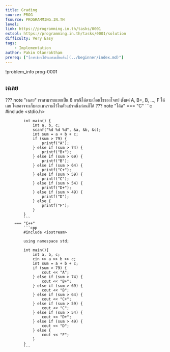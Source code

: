 ```yaml
---
title: Grading
source: PROG
fsource: PROGRAMMING.IN.TH
level:
link: https://programming.in.th/tasks/0001
extsol: https://programming.in.th/tasks/0001/solution
difficulty: Very Easy
tags: 
    - Implementation
author: Pakin Olanraktham
prereq: ["[การเขียนโปรแกรมเบื้องต้น](../beginner/index.md)"]
---
```


!problem_info prog-0001

## เฉลย

??? note "เฉลย"
    เราสามารถแยกเป็น 8 กรณีได้ตามเงื่อนไขของโจทย์ ตั้งแต่ A, B+, B, ..., F ได้เลย โดยอาจจะเก็บคะแนนรวมไว้ในตัวแปรหนึ่งก่อนก็ได้
    ??? note "โค้ด"
        === "C"
            ```c
            #include <stdio.h>

            int main() {
                int a, b, c;
                scanf("%d %d %d", &a, &b, &c);
                int sum = a + b + c;
                if (sum > 79) {
                    printf("A");
                } else if (sum > 74) {
                    printf("B+");
                } else if (sum > 69) {
                    printf("B");
                } else if (sum > 64) {
                    printf("C+");
                } else if (sum > 59) {
                    printf("C");
                } else if (sum > 54) {
                    printf("D+");
                } else if (sum > 49) {
                    printf("D");
                } else {
                    printf("F");
                }
            }
            ```
        === "C++"
            ```cpp
            #include <iostream>

            using namespace std;

            int main(){
                int a, b, c;
                cin >> a >> b >> c;
                int sum = a + b + c;
                if (sum > 79) {
                    cout << "A";
                } else if (sum > 74) {
                    cout << "B+";
                } else if (sum > 69) {
                    cout << "B";
                } else if (sum > 64) {
                    cout << "C+";
                } else if (sum > 59) {
                    cout << "C";
                } else if (sum > 54) {
                    cout << "D+";
                } else if (sum > 49) {
                    cout << "D";
                } else {
                    cout << "F";
                }
            }
            ```
